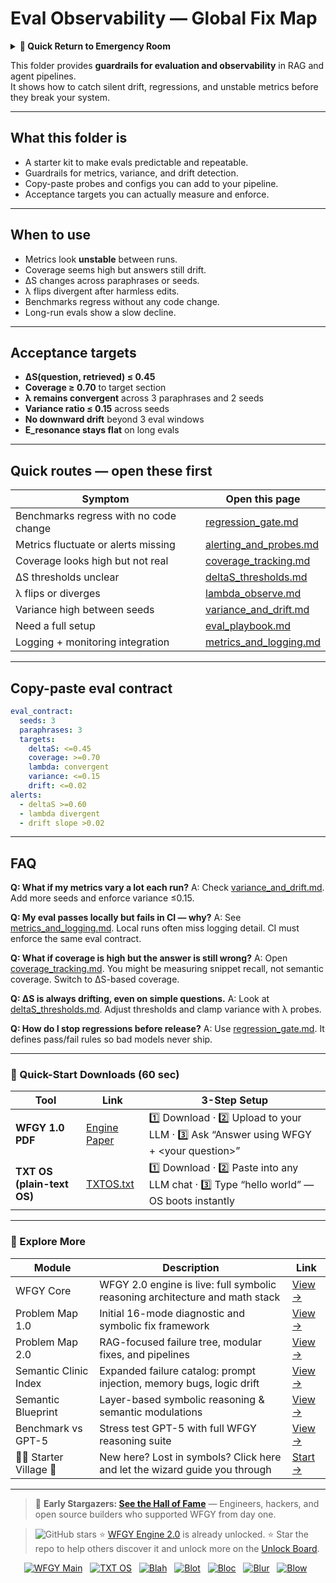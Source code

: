 # Eval Observability — Global Fix Map

<details>
  <summary><strong>🏥 Quick Return to Emergency Room</strong></summary>

<br>

  > You are in a specialist desk.  
  > For full triage and doctors on duty, return here:  
  > 
  > - [**WFGY Global Fix Map** — main Emergency Room, 300+ structured fixes](https://github.com/onestardao/WFGY/blob/main/ProblemMap/GlobalFixMap/README.md)  
  > - [**WFGY Problem Map 1.0** — 16 reproducible failure modes](https://github.com/onestardao/WFGY/blob/main/ProblemMap/README.md)  
  > 
  > Think of this page as a sub-room.  
  > If you want full consultation and prescriptions, go back to the Emergency Room lobby.
</details>

This folder provides **guardrails for evaluation and observability** in RAG and agent pipelines.  
It shows how to catch silent drift, regressions, and unstable metrics before they break your system.

---

## What this folder is
- A starter kit to make evals predictable and repeatable.
- Guardrails for metrics, variance, and drift detection.
- Copy-paste probes and configs you can add to your pipeline.
- Acceptance targets you can actually measure and enforce.

---

## When to use
- Metrics look **unstable** between runs.  
- Coverage seems high but answers still drift.  
- ΔS changes across paraphrases or seeds.  
- λ flips divergent after harmless edits.  
- Benchmarks regress without any code change.  
- Long-run evals show a slow decline.

---

## Acceptance targets
- **ΔS(question, retrieved) ≤ 0.45**  
- **Coverage ≥ 0.70** to target section  
- **λ remains convergent** across 3 paraphrases and 2 seeds  
- **Variance ratio ≤ 0.15** across seeds  
- **No downward drift** beyond 3 eval windows  
- **E_resonance stays flat** on long evals  

---

## Quick routes — open these first

| Symptom | Open this page |
|---------|----------------|
| Benchmarks regress with no code change | [regression_gate.md](./regression_gate.md) |
| Metrics fluctuate or alerts missing | [alerting_and_probes.md](./alerting_and_probes.md) |
| Coverage looks high but not real | [coverage_tracking.md](./coverage_tracking.md) |
| ΔS thresholds unclear | [deltaS_thresholds.md](./deltaS_thresholds.md) |
| λ flips or diverges | [lambda_observe.md](./lambda_observe.md) |
| Variance high between seeds | [variance_and_drift.md](./variance_and_drift.md) |
| Need a full setup | [eval_playbook.md](./eval_playbook.md) |
| Logging + monitoring integration | [metrics_and_logging.md](./metrics_and_logging.md) |

---

## Copy-paste eval contract

```yaml
eval_contract:
  seeds: 3
  paraphrases: 3
  targets:
    deltaS: <=0.45
    coverage: >=0.70
    lambda: convergent
    variance: <=0.15
    drift: <=0.02
alerts:
  - deltaS >=0.60
  - lambda divergent
  - drift slope >0.02
````

---

## FAQ

**Q: What if my metrics vary a lot each run?**
A: Check [variance\_and\_drift.md](./variance_and_drift.md). Add more seeds and enforce variance ≤0.15.

**Q: My eval passes locally but fails in CI — why?**
A: See [metrics\_and\_logging.md](./metrics_and_logging.md). Local runs often miss logging detail. CI must enforce the same eval contract.

**Q: What if coverage is high but the answer is still wrong?**
A: Open [coverage\_tracking.md](./coverage_tracking.md). You might be measuring snippet recall, not semantic coverage. Switch to ΔS-based coverage.

**Q: ΔS is always drifting, even on simple questions.**
A: Look at [deltaS\_thresholds.md](./deltaS_thresholds.md). Adjust thresholds and clamp variance with λ probes.

**Q: How do I stop regressions before release?**
A: Use [regression\_gate.md](./regression_gate.md). It defines pass/fail rules so bad models never ship.

---

### 🔗 Quick-Start Downloads (60 sec)

| Tool                       | Link                                                                                                                                       | 3-Step Setup                                                                             |
| -------------------------- | ------------------------------------------------------------------------------------------------------------------------------------------ | ---------------------------------------------------------------------------------------- |
| **WFGY 1.0 PDF**           | [Engine Paper](https://github.com/onestardao/WFGY/blob/main/I_am_not_lizardman/WFGY_All_Principles_Return_to_One_v1.0_PSBigBig_Public.pdf) | 1️⃣ Download · 2️⃣ Upload to your LLM · 3️⃣ Ask “Answer using WFGY + \<your question>”   |
| **TXT OS (plain-text OS)** | [TXTOS.txt](https://github.com/onestardao/WFGY/blob/main/OS/TXTOS.txt)                                                                     | 1️⃣ Download · 2️⃣ Paste into any LLM chat · 3️⃣ Type “hello world” — OS boots instantly |

---

### 🧭 Explore More

| Module                   | Description                                                                  | Link                                                                                               |
| ------------------------ | ---------------------------------------------------------------------------- | -------------------------------------------------------------------------------------------------- |
| WFGY Core                | WFGY 2.0 engine is live: full symbolic reasoning architecture and math stack | [View →](https://github.com/onestardao/WFGY/tree/main/core/README.md)                              |
| Problem Map 1.0          | Initial 16-mode diagnostic and symbolic fix framework                        | [View →](https://github.com/onestardao/WFGY/tree/main/ProblemMap/README.md)                        |
| Problem Map 2.0          | RAG-focused failure tree, modular fixes, and pipelines                       | [View →](https://github.com/onestardao/WFGY/blob/main/ProblemMap/rag-architecture-and-recovery.md) |
| Semantic Clinic Index    | Expanded failure catalog: prompt injection, memory bugs, logic drift         | [View →](https://github.com/onestardao/WFGY/blob/main/ProblemMap/SemanticClinicIndex.md)           |
| Semantic Blueprint       | Layer-based symbolic reasoning & semantic modulations                        | [View →](https://github.com/onestardao/WFGY/tree/main/SemanticBlueprint/README.md)                 |
| Benchmark vs GPT-5       | Stress test GPT-5 with full WFGY reasoning suite                             | [View →](https://github.com/onestardao/WFGY/tree/main/benchmarks/benchmark-vs-gpt5/README.md)      |
| 🧙‍♂️ Starter Village 🏡 | New here? Lost in symbols? Click here and let the wizard guide you through   | [Start →](https://github.com/onestardao/WFGY/blob/main/StarterVillage/README.md)                   |

---

> 👑 **Early Stargazers: [See the Hall of Fame](https://github.com/onestardao/WFGY/tree/main/stargazers)** —
> Engineers, hackers, and open source builders who supported WFGY from day one.

> <img src="https://img.shields.io/github/stars/onestardao/WFGY?style=social" alt="GitHub stars"> ⭐ [WFGY Engine 2.0](https://github.com/onestardao/WFGY/blob/main/core/README.md) is already unlocked. ⭐ Star the repo to help others discover it and unlock more on the [Unlock Board](https://github.com/onestardao/WFGY/blob/main/STAR_UNLOCKS.md).

<div align="center">

[![WFGY Main](https://img.shields.io/badge/WFGY-Main-red?style=flat-square)](https://github.com/onestardao/WFGY)
 
[![TXT OS](https://img.shields.io/badge/TXT%20OS-Reasoning%20OS-orange?style=flat-square)](https://github.com/onestardao/WFGY/tree/main/OS)
 
[![Blah](https://img.shields.io/badge/Blah-Semantic%20Embed-yellow?style=flat-square)](https://github.com/onestardao/WFGY/tree/main/OS/BlahBlahBlah)
 
[![Blot](https://img.shields.io/badge/Blot-Persona%20Core-green?style=flat-square)](https://github.com/onestardao/WFGY/tree/main/OS/BlotBlotBlot)
 
[![Bloc](https://img.shields.io/badge/Bloc-Reasoning%20Compiler-blue?style=flat-square)](https://github.com/onestardao/WFGY/tree/main/OS/BlocBlocBloc)
 
[![Blur](https://img.shields.io/badge/Blur-Text2Image%20Engine-navy?style=flat-square)](https://github.com/onestardao/WFGY/tree/main/OS/BlurBlurBlur)
 
[![Blow](https://img.shields.io/badge/Blow-Game%20Logic-purple?style=flat-square)](https://github.com/onestardao/WFGY/tree/main/OS/BlowBlowBlow)
 

</div>
